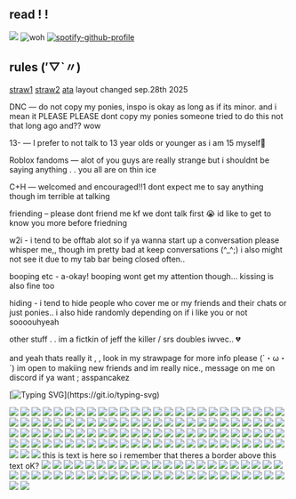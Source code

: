 ##   read ! !


![](https://64.media.tumblr.com/e77c81ec81f5b3c022553ea467f091d8/3f276edd9a282d13-2d/s2048x3072/8a7dadd9334e4a2a94494baf405f3952fc7ec334.jpg)
   ![woh](https://64.media.tumblr.com/e68776c49f85380087a40345bbbda1b2/5f15165799e74c86-30/s500x750/b865957b8d6dce4c8e1dacfb6d39fec63aed7846.pnj)                               [![spotify-github-profile](https://spotify-github-profile.kittinanx.com/api/view?uid=9zxx0pmsegu9seluh3kb8hgxg&cover_image=true&theme=default&show_offline=false&background_color=121212&interchange=false&bar_color=c56d1b&bar_color_cover=false)](https://github.com/kittinan/spotify-github-profile)
## rules (′▽`〃)
[straw1](https://resonance-cascade.straw.page)  [straw2](https://bloodstuff.straw.page) [ata](https://godheadsilo.atabook.org/)
layout changed sep.28th 2025
   
   DNC — do not copy my ponies, inspo is okay as long as if its minor. and i mean it PLEASE PLEASE dont copy my ponies someone tried to do this not that long ago and?? wow

13- — I prefer to not talk to 13 year olds or younger as i am 15 myself🥲

Roblox fandoms — alot of you guys are really strange but i shouldnt be saying anything . . you all are on thin ice

C+H — welcomed and encouraged!!1 dont expect me to say anything though im terrible at talking

friending – please dont friend me kf we dont talk first 😭 id like to get to know you more before friedning

w2i - i tend to be offtab alot so if ya wanna start up a conversation please whisper me,, though im pretty bad at keep conversations (^_^;) i also might not see it due to my tab bar being closed often..

booping etc - a-okay! booping wont get my attention though... kissing is also fine too

hiding - i tend to hide people who cover me or my friends and their chats or just ponies.. i also hide randomly depending on if i like you or not soooouhyeah 

other stuff . .
im a fictkin of jeff the killer / srs doubles iwvec..  💔

and yeah thats really it , , look in my strawpage for more info please (´・ω・`) im open to makiing new friends and im really nice., message on me on discord if ya want ; asspancakez 

[![Typing SVG](https://readme-typing-svg.demolab.com/?lines=look+down+there+...;+its+my+STAMPS!!)](https://git.io/typing-svg)

![](https://64.media.tumblr.com/19e97311350c5c1fdc95f566321a64eb/b6763e9c0bb4f89e-9b/s100x200/15c648dd8520a4ddb75f9a862a17d4f048e7ac59.gifv) ![](https://64.media.tumblr.com/e72e0355da08125c85d4dab9f9d35952/b6763e9c0bb4f89e-ab/s100x200/9d38a4557dd9903ceb2061d4435e2c745f8364e7.pnj) ![](https://64.media.tumblr.com/f67729b767871254471edfe8b4a02491/fa0f9ebc2e81ae1f-71/s250x400/757f8ef8cad343cc5512663c287090578e8daefb.pnj) ![](https://64.media.tumblr.com/eb013f5f825154ed02212bec4148e53c/8d6e503f3bdd6453-4c/s100x200/5d19085652995f6483b718d962267a9f7910094f.gifv) ![](https://64.media.tumblr.com/5633c8c9c35475a2d431ea50aa581b98/b6763e9c0bb4f89e-e5/s100x200/5f54ce33abf5660953fafef7b83b23fab74d4f3e.gifv) ![](https://64.media.tumblr.com/0d89b855e75d5004aeb8e3eadc8729fe/89acd915911ac983-83/s250x400/33d6ec683028c8771bd2a43e12370e87e7a4e267.pnj) ![](https://64.media.tumblr.com/799e119c2025ea9b59018f26a952b298/d20fac0986506f10-ac/s100x200/81f8dba7995ab87ab78398040ef3a7b2032c2a09.pnj) ![](https://64.media.tumblr.com/9f900bc16b6a2c901480acbe0bb4b75d/6a924f54b107777b-ba/s100x200/e361d65bda25aa7069781acd973e58b291054343.gifv) ![](https://64.media.tumblr.com/12993f6788fd96cb63d4ff14b50b0dc4/6a924f54b107777b-72/s100x200/4198b8351b9b4235083829de98e37a3c854c7b37.gifv) ![](https://64.media.tumblr.com/b98b47c925b6b77b34179f770bb32e11/577528e6321b868a-c5/s250x400/bcd32fa5b9c76b7204c4f1dad8f211264fa99668.pnj) ![](https://64.media.tumblr.com/e518fa52b2d2d95751ffa3095d9f6dac/56a4a6749f00fb6d-3b/s100x200/0d6cf0eee69a127f82bf786fb07be4b65775c68e.gifv) ![](https://64.media.tumblr.com/9de2f71ea25f1cd61b4291cb707ee285/56a4a6749f00fb6d-53/s100x200/dd270633b1570aed4004a968ff5391239fc7491a.pnj) ![](https://64.media.tumblr.com/47f20c819223a57ac78b850149efe1b7/bae77f3745404b8d-32/s250x400/c4ebf84475d8fcdf053928a31bcc3066e0ef255a.gifv) ![](https://64.media.tumblr.com/cf4d2f979eeb2f2f03eb0c12b3f7c5c4/bae77f3745404b8d-67/s250x400/6797e31e69991b09669efe8c0ba113618b8375f2.gifv) ![](https://64.media.tumblr.com/2c6d070e4938230b38d3b9b147fd3b0c/bae77f3745404b8d-49/s250x400/93c651d1f1c797eff46800c93a06f84b6435d561.gifv) ![](https://64.media.tumblr.com/2e279ee6612c26a56ca2469c226bb9db/280391ef11f3d718-38/s100x200/aa44304880d2c3d77470a09ef1c9aa046070f272.pnj) ![](https://64.media.tumblr.com/da3c9c1f8960fca5f598dc47cbec8fd9/37777c07c7c048ea-a8/s100x200/ff9f93a6ab00c5938ff1b4801b9433f53f0c4e67.gifv) ![](https://64.media.tumblr.com/1f30607fdd3c5409956502843a421b60/843b931af0c96714-b0/s100x200/3935927f153a094d61dfdd54d7f74d4d2720b568.gifv) ![](https://64.media.tumblr.com/66be78981d48a18392116c3fa952fca8/4563b7e1e7a264b5-ee/s100x200/9870bbc7b1e3f30f3fa2807e9b55dc9575b93bc0.gifv) ![](https://64.media.tumblr.com/365034bb19b1841eb7aa91ba7be3ef92/79d8b316934d24c3-97/s100x200/bb27f0557cfd699b30b2187e5ef77e52bc8d239b.pnj) ![](https://64.media.tumblr.com/b04c6252afbd977e21f842448848dd06/dd851ed67dd48774-6d/s100x200/398cafff0252e46dc62b6cfd2b03f792b9d1f562.gifv) ![](https://64.media.tumblr.com/ad845412f905a2a032a92a9b339dd94a/7f78cffc7fed9d15-0b/s100x200/f62cd109dd4a54110ca3a04aa2d60fe170dbc60b.gifv) ![](https://64.media.tumblr.com/decf7a496d07db705270ba3c26c472fc/7f78cffc7fed9d15-9d/s100x200/6eabfab23b000dbc1137d355e12dde8e18024d0d.gifv) ![](https://64.media.tumblr.com/f6b4fc8818461079b524fea70ec9f761/087f7b32db4aa7d3-ba/s100x200/732f4c10a596f93f0c7b2af6d5e7c589e4a2d65c.gifv) ![](https://64.media.tumblr.com/c6259e15bec02a4fc0de3bf032a81798/df98e480e86d2b82-ab/s100x200/a25a259f375cd5ad460f10dc0096e9b3ca1aeae7.pnj) ![](https://64.media.tumblr.com/20def6f0395884190de77d128e4b51fe/6eac0cbc1027da31-82/s100x200/aa4775365f1a330c74dba7bef296ed0049545005.pnj) ![](https://64.media.tumblr.com/2adf670038f13d7eaf00483a858682b3/75cc112f7b272e92-2a/s100x200/15da97f0f210894949f603c4e5133b6db6e8315c.pnj) ![](https://64.media.tumblr.com/350f1ef0a2606ea6c8210974e8135e34/3c7512c789785a26-99/s100x200/ee7b1fb477672683a8e87bcb7d81a7750a8414a0.pnj) ![](https://64.media.tumblr.com/38441dd588e4ced837c56e592b179792/3c7512c789785a26-8e/s100x200/2f57b5d29bc207d791581c095196c35f51116127.gifv) ![](https://64.media.tumblr.com/558da126d92e97a87c51ee1fcbd7d651/ff58a3af22f3bbb7-de/s100x200/e33c4309b6e5b7ec34a57b2895abb16cd514ec9e.pnj) ![](https://64.media.tumblr.com/dc26f751d293e04dfc9bbd43b5759564/01e05d31525e3eba-1e/s100x200/a907004bd7e609fea8f72b617ed93b6bd450e38e.jpg) ![](https://64.media.tumblr.com/15e119c0d599617dcc61adc376023066/01e05d31525e3eba-03/s100x200/0704e6859ccc2e8a26a47bf1b6cde292c52717dc.jpg) ![](https://64.media.tumblr.com/c509d7190afd1e5e06e8cd13be54cd42/01e05d31525e3eba-0e/s100x200/dd55678e3ce3b8290f3280928c7277fbd8d274b5.jpg) ![](https://64.media.tumblr.com/d4f949889426d3b9d58ad03cf811594b/562bc653002dd72e-8e/s250x400/ebd3085a77763065f5878c331b5627c1f6bdb187.gifv) ![](https://64.media.tumblr.com/3b96208a6dde8bfa398ce90d1f6f60c5/562bc653002dd72e-e9/s250x400/01921a2227ffe2d59f227efc55dea044c04c9e45.gifv) ![](https://64.media.tumblr.com/c2af32085fb05ac3c75f06fcc8ed23e5/2392e7c1f6f7c3e5-5f/s100x200/c3b91e124f5e8a8f6198e696769c1f56161341b6.pnj) ![](https://64.media.tumblr.com/6529a2b58fe2bcf46cc9540f4578b9be/ec8f693b87536b40-be/s100x200/01f041d353a78ad6d2d6b01e9e7b982d3e58c939.pnj) ![](https://64.media.tumblr.com/43a8df32ad36a5eba98f44f4763fdb58/ec8f693b87536b40-a2/s100x200/2eff3ed3c007fd7760288930f9f900362df5c960.pnj) ![](https://64.media.tumblr.com/b7d039eb2437b9f9a789783227b65098/b19cce71d4645222-56/s100x200/8954ebbc8c02309b14666a8ee773263ce3a9f5e0.pnj) ![](https://64.media.tumblr.com/0be0b7bad86c2e1ae03e929fcb705525/b19cce71d4645222-5f/s100x200/38775d3311301c3ec13dc96b398066e7e9853ace.pnj) ![](https://64.media.tumblr.com/db5123b0cef8a86da85f106364165aa5/b19cce71d4645222-b2/s100x200/97afbd148c7d60db66e2072cf4e7e929bbce5330.pnj) ![](https://64.media.tumblr.com/acf210f718c74e36c929a9da06d5c2d9/070c0179b2e69ac9-d5/s100x200/d3c98b82d7e547b91395abf66b0a4c444fa4d659.pnj) ![](https://64.media.tumblr.com/39eb57caf6156cf63747b25eeedb4dfd/070c0179b2e69ac9-a2/s100x200/0ed37f861dbc205212deb7288fa06b08c0f314a4.pnj) ![](https://64.media.tumblr.com/5b6a0ba05ddcc60fe5c3b405c9798690/99b03e9f0218f144-f2/s250x400/f69663f5d0c598a3c979a78787a48d18e9ffafe8.gifv) ![](https://64.media.tumblr.com/b2d491661cb1e9adc415b67da215bbd5/99b03e9f0218f144-b9/s250x400/f96bc2c6aa4b5abd056b859f66844ea010243624.gifv) ![](https://64.media.tumblr.com/29e5112e70f150e13d2de67c769549da/bfaaeb60d3ffc0b4-e1/s100x200/0a1b3b5a9ac4f758e4c6b9ea3fa99ab1080f66e8.pnj) ![](https://64.media.tumblr.com/6ed23ca6128564e49d37ec774b145984/6af461a3f6e93104-32/s100x200/0cb1f63ec6820c15e2d5617d6598fd88533b6db2.jpg) ![](https://64.media.tumblr.com/85e11c78dfa6f121dce4e597fe08e9bf/3347c16333dd2347-27/s100x200/c0cb46d7c29f76ceda20d7c94ead05665f7e3de9.gifv) ![](https://64.media.tumblr.com/d0744daa5eb2bb40b22b2cec4bb84a86/8c49db604b0f3002-12/s100x200/7937c0b6bc1f3ac79ac0f80b0ee95460d1627230.pnj) ![](https://64.media.tumblr.com/c67c70cdcab7bf9925ce28769feb5f24/8c49db604b0f3002-a4/s100x200/2e82471bab3f9d9a8b029c7b3e30cf4594fb5836.gifv) ![](https://64.media.tumblr.com/13cc094fe9b7c50e0c0a2ed66fc0acfd/68ac1049942f2da4-b7/s100x200/42940b1d470c828710404a43f0a8a236c06061f3.pnj) ![](https://64.media.tumblr.com/ef27b3d57c6dbfb976d43d470c4113e2/4563b7e1e7a264b5-fb/s100x200/4f7a7ce16fd8a68db36cb2e6f3eb696ec22f9554.gifv) ![](https://64.media.tumblr.com/a11cda724a2e67ba095e33af2d135a15/ec8923cd04bc0a16-02/s100x200/6f73444390a6f1f3becc1fa719064a8b53b16640.webp) ![](https://64.media.tumblr.com/ad730e56d076dc676f9bd90fbf16626c/ec8923cd04bc0a16-79/s100x200/2411fba3771eb6a531a48794da1a01c5636bfb1d.webp) ![](https://64.media.tumblr.com/942111ffd6d607d9f0cb5f723b673af9/3f276edd9a282d13-af/s100x200/f23c4942601a8457e9d7d0bcc5134cdd53ffa3f4.pnj) ![](https://64.media.tumblr.com/ffe9aa2a8509cdc4041bea613d206edd/898f845506626c62-94/s100x200/d0a642b1ae588931d28114d8d6f99e9d555ad5e5.gifv)  ![](https://64.media.tumblr.com/9f7aa7377efe3125cd1b656005fafed6/c269689ff15e8bee-a6/s100x200/6ab457b118e3c9a82d0cfada410bce1dfcb48e67.gifv)   ![](https://64.media.tumblr.com/4edba2d9d105f7afae27739cf85a54fc/8574ac30b86e31bd-8d/s250x400/f6f7a3634142430eb2a7c118a71999fad642a971.gifv) ![](https://64.media.tumblr.com/102cd6dc1b05d63b2a47989b35df6e0e/8574ac30b86e31bd-ba/s100x200/6b86d1b27cc13db3bd391b5f3ba099c5b6a4136f.gifv) ![](https://64.media.tumblr.com/90f75dece5d0c3b326f916685ecbca68/daa0fddf21ff9628-97/s100x200/46993d61968f87fea04340325024bcea15ca0b70.pnj) ![](https://64.media.tumblr.com/43dbe2f8c20352f9452c41bf45694b68/8c49db604b0f3002-f5/s100x200/5b48c00b9599cf998d1fe43798c9165f7e2bebc0.pnj) ![](https://64.media.tumblr.com/9643f80e224cecbca7e755010568c90a/6db96f7ecd419257-8a/s100x200/06604ba94377b484fc28acff056722fc2992e5c3.pnj) ![](https://64.media.tumblr.com/7f4a9d084ca06dc43fabb3b9e724d1e1/1172a51b22131685-2a/s100x200/bde3d651ba7a59231edb052bce9ce25563f2cc70.pnj) ![](https://64.media.tumblr.com/87c48fb4f1826079ed3c50bda96f11c0/fddcf9c041d8da0a-64/s100x200/a52a0995784a8cb439a098e9685ce167f5c88ea2.pnj) ![](https://64.media.tumblr.com/851a76e63524d361b629a6823e68fcfd/fddcf9c041d8da0a-c0/s100x200/7342361901e7bb245aabffead805104f5c70cd75.pnj) ![](https://64.media.tumblr.com/fd4792a5ec2f90d71481bf24c5958690/a0fb739b2be83835-6d/s100x200/f99fb2e7dc59cc75961b7027206da925cfa615c4.gifv) ![](https://64.media.tumblr.com/ad7402b24fa3810f24e0aea2137a0a57/24fff7eadc4ff7fa-9f/s100x200/77c05fc276a0eee923beb413d4d7741b64503ff7.pnj) ![](https://64.media.tumblr.com/c1b6ad632bfddc46f35348d52f337871/19860a33ea26d13c-01/s100x200/3af53f6b6b39af097dc3a4a7519106034471e367.pnj) ![](https://64.media.tumblr.com/ccd2a1ff6cd6ea4f12947ae35a3628f1/eb923cccbc6b47aa-8b/s100x200/d4172d7970c7b270e865d91823311428919367a7.pnj) ![](https://64.media.tumblr.com/02640696e71539ba85ef520145f2a48b/eb923cccbc6b47aa-be/s100x200/efb565f19fa06a4658895a5caf19edef089babed.pnj) ![](https://64.media.tumblr.com/87f2731538828e750da25144a2537d98/eb923cccbc6b47aa-4d/s100x200/658cfad7a1620dc81c0a5b781f99507cab028dfd.pnj) ![](https://64.media.tumblr.com/12e32b015dd7f50c16f2901405366f37/9cd07e945fcf6381-4c/s100x200/22f382d858f3c72dabb79fcf2719f29633dd9783.gifv) ![](https://64.media.tumblr.com/3460560faa91fac37289bb88d835482b/7ea3edcc97619d32-fe/s100x200/c538c77e5d5bba40d09aafbaefd78ee28c54493c.pnj) ![](https://64.media.tumblr.com/2d422920473364fad4f5723d0b3c49d6/7ea3edcc97619d32-15/s100x200/c208837b925d7e5370a34290f881f69385387fce.pnj) ![](https://64.media.tumblr.com/c9787df51671f8aa27207e7ffb167ad4/82001386e073b2d8-1c/s100x200/c7642f9a1f5cdfe3d4b4576fa20140eb4b424ce8.gifv) ![](https://64.media.tumblr.com/16b2e219ca95ad8174bfa1ae2acc77d8/6f95268870700232-64/s100x200/6e36c35af71132108a40c931496fcb0c1c0dcc32.gifv) ![](https://64.media.tumblr.com/d7708645e28e3b8d4d766877418f279d/9aa7315cc699b6c7-f1/s100x200/1389f59cc0f906cb7d651a57a05d7e943c645bde.gifv) ![](https://64.media.tumblr.com/51b10da28011366b3d497894bd68280d/9aa7315cc699b6c7-3b/s100x200/0d4d8c28fa5e2e30b394f84b745ee4e776de146c.gifv) ![](https://64.media.tumblr.com/ea0df76d9bfbfffc851e88acb748fdac/0c05531200d1063b-9e/s100x200/1080a12afa3365de371feb4d74d8315365f4f303.pnj) ![](https://64.media.tumblr.com/f0e21ac554a528afda1520a8f0276025/79d8b316934d24c3-14/s100x200/b1ee7ef79215e8a5a3a90c35c441c1e1f40ef669.gifv) ![](https://64.media.tumblr.com/1820503591ad9f74682c0675906759a0/249310a46ad07747-61/s100x200/767537754370967286ed13382dcc9ed70778d990.pnj) ![](https://64.media.tumblr.com/422bdef0f254732679d424ca79f95f24/593fcf905b8c6c14-c4/s100x200/65818401f03f1728f8aabb1bf6c95b0f882dc23c.gifv) ![](https://64.media.tumblr.com/c6306c9db61e23b2fbd9a04fb191c91e/593fcf905b8c6c14-9f/s100x200/ce62e0c0f2f655facd92de396a1da108d9fa4b2c.jpg) ![](https://64.media.tumblr.com/56fae6287d546cc0a57c634101944791/593fcf905b8c6c14-22/s100x200/63b86ad47a94e2fcf51e27883550e765feb7b05c.gifv) ![](https://64.media.tumblr.com/9cd1e0885977672646384b75a4ccf3a4/99f192dd12e76ad0-62/s100x200/8d0405205e2a6cf3e7663831537219532c5bd6ea.gifv) ![](https://64.media.tumblr.com/96875b1b65930e9fb860472fbf70b6f8/afdaa6c17a1e4cd7-35/s100x200/7185c5d1c76f258f73a40fda25881fcfd26f9593.gifv) ![](https://64.media.tumblr.com/e96f584410de16fe5ce70b1c7b25cabc/afdaa6c17a1e4cd7-1e/s100x200/ddaacabd2c96a778a3f458f578392c7956b90c68.pnj) ![](https://64.media.tumblr.com/c8c7c5b7caee57972cbc4e30736a516a/ce611dae4d2c2397-58/s100x200/0c3420def9cbd813bddb177435b5bdc86617122b.gifv) ![](https://64.media.tumblr.com/9f9dfe5ef4607b91f097b4b17af45234/ce611dae4d2c2397-46/s100x200/417bcd9b7abfece8ee3a04c8efe440adacc2a776.pnj) ![](https://64.media.tumblr.com/de7e59133314280fa932ef8f19786e0d/ce611dae4d2c2397-1c/s100x200/07043a7f858c6990a718cd001b46597b74955304.gifv) ![](https://64.media.tumblr.com/4f84014669e82f45a0cb1064c2006e40/4638d152ba67b5d9-d6/s100x200/da78a3367c92a7a0a1032869049d5073d2435c3e.gifv) ![](https://64.media.tumblr.com/49db90d270572187fb4616d486e49f55/9643d7ca7ba0c7c4-78/s100x200/8b411a95d63fa0f794215acd4d65798238a0ec19.pnj) ![](https://64.media.tumblr.com/a2ae6acb1c0d8acdc30952f96177d86c/9643d7ca7ba0c7c4-0e/s100x200/de5019e4252de644c03f96291f3d6cf426fa3dec.pnj) ![](https://64.media.tumblr.com/46359c02a656ac67dab7d4603b914919/9643d7ca7ba0c7c4-99/s100x200/569759146c9528d2c723d4ba722828c9aba84279.gifv) ![](https://64.media.tumblr.com/69007b24e4b6d4d38f0232897458d2de/53f61215327136e5-7c/s100x200/80504f17fcfd595a6105aa0c999c6c4d26b92b4d.pnj)  ![](https://64.media.tumblr.com/6e68e270728a2cc7c16765c32f750361/53f61215327136e5-bd/s100x200/6d7490fb809c99a06357ced6ae6f3452a14d1e11.pnj)  ![](https://64.media.tumblr.com/c3dbdd015ded7685ad051a19d80f08f0/72f68783cdc5f990-87/s100x200/4d2b119fa49f05e9093882c2658d20e70997a56e.gifv) ![](https://64.media.tumblr.com/0a71fd8da8e255a1d477188f8b778722/08eb5d7ebc8b8427-b4/s100x200/1af3e89d7bf782d591606d606659e05f181698df.pnj) ![](https://64.media.tumblr.com/6d0e5ef38f503154c4cc1d17f00ff323/08eb5d7ebc8b8427-a1/s100x200/bda1261a6de1dee56a621a0be87a893a2e0e43a7.jpg)  ![](https://64.media.tumblr.com/525f9868ab670fb4c1d70646535cda8d/86408c0474108007-55/s100x200/aa3c9a43c22c1d6a7ee43ce5b4fec721dc155fe1.gifv) ![](https://64.media.tumblr.com/0085b38d76e447b413eecd7ea4aa8290/86408c0474108007-a7/s100x200/5960632c0e1ee3154771ee65118cf8407de8fcc2.pnj)   ![](https://64.media.tumblr.com/3fdf645e1cd2e6fb9623e85bbb3d2914/4543c6a1616d17a4-14/s100x200/24cf9f95979a44e1aaa7c0af4eed278b2bf2446d.jpg)                                                                                                                                                                                                  ![](https://64.media.tumblr.com/e77c81ec81f5b3c022553ea467f091d8/3f276edd9a282d13-2d/s2048x3072/8a7dadd9334e4a2a94494baf405f3952fc7ec334.jpg)
 this is text is here so i remember that theres a border above this text oK? ![](https://64.media.tumblr.com/34ec925de8b659e4baecb53bb6476e4d/4563b7e1e7a264b5-5e/s250x400/3918f24a86550820d6c75a2649ce6eec02382293.gifv) ![](https://64.media.tumblr.com/a3dfebfdb0b3385181764690326087eb/4563b7e1e7a264b5-4d/s250x400/989d5571e36e3bcad110cc52667b19bc1d17682d.gifv) ![](https://64.media.tumblr.com/0a45cf7f4542f410cc8eb88632ff19d1/5732e589548c1c67-13/s250x400/af1720b5b4b744b5c422d1a88acad577cca56b36.gifv) ![](https://64.media.tumblr.com/7d9ae8faad76e48f68dfbbd32ee910de/5732e589548c1c67-34/s250x400/d13bf029d3e13be8cdb1c4839c8e0180c6cf1912.gifv) ![](https://64.media.tumblr.com/a3b90309eb773be47b6375c97d90b2ca/cae12fa3e15bd262-21/s250x400/7c7b8f2541622ba921539fbe16c65e3cee42c941.gifv) ![](https://64.media.tumblr.com/c8215ecb96efcfbe2a0476143745c583/b18aff3ce9323114-33/s250x400/e7ff04c259a04e32c4a92aeca9f9b60ff5d20819.gifv) ![](https://64.media.tumblr.com/b798d8750887082d9e95cbb078ab4626/6eac0cbc1027da31-8b/s250x400/90defaa865e48391b6c2fa125e67d49823117221.gifv) ![](https://64.media.tumblr.com/a319330ee6ef52157603217602c5b09f/e69ada103ddfcdc2-a8/s250x400/11b2188bf958f392ad7fe03c1aa251fee9ac0913.gifv) ![](https://64.media.tumblr.com/c6ef74a02d80e01db85641211fd24c2f/232c137d8eadfebc-11/s250x400/93b9226f59cf6bc9239398923e02a80092648b4b.webp) ![](https://64.media.tumblr.com/c2df9cbf9a57ce98fb2cf65fdccfdeaf/bfaaeb60d3ffc0b4-85/s250x400/046438a9182bf7fd2c584c8cea1ab232c97f43d1.gifv) ![](https://64.media.tumblr.com/4ad6885e96c2bc10a9c2cff7ef73b69d/bfaaeb60d3ffc0b4-eb/s250x400/dd72c06dc76bb6cc0ec754e1757acb943b9ce3c8.gifv) ![](https://64.media.tumblr.com/e8412b6f59f30915aa0b53180eedb00d/68ac1049942f2da4-3e/s250x400/8b47755d6f31b8f7806f7914453fe0dff6f19db3.gifv) ![](https://64.media.tumblr.com/afa8a317d72270591610b1a7ff2873a6/712e794bff568974-24/s250x400/602b6840cfce9fb8a06db23319a92bf842f54375.gifv) ![](https://64.media.tumblr.com/fb3387b785f421a4b45795c6fcf9b1e6/712e794bff568974-3c/s250x400/e1addb0d0c8f154445c7b9dc75f46f8eb7993233.webp) ![](https://64.media.tumblr.com/9dedec69a1e2155da245426364ad3cc9/e6425a19f59517be-49/s250x400/1ac20d0c2ebae5b4bcb539c7f748a965bcd5d428.gifv) ![](https://64.media.tumblr.com/1da9211021bd45bbb4b1cd131bb4bf43/e82a9758aa9a0ad9-7f/s250x400/bdd84c3549812733c39440682d1a1c359f8d56df.gifv) ![](https://64.media.tumblr.com/4cbd592a65b858f4536bb3e0eaff681e/a12f29e441283a05-4c/s250x400/c069fa0e0f2e1a4d1a6ea87f0be8df44162ce84a.gifv) ![](https://64.media.tumblr.com/3487ce10f32683c146108c52d1fee75c/a12f29e441283a05-be/s250x400/6c346eb5eca3b172ba29b28687d0425d73f5f5ea.gifv) ![](https://64.media.tumblr.com/21098ca980710bbfa7614ea8b3ea6d10/a12f29e441283a05-8f/s250x400/f2780d2b18167d516f3c83ee0bf8c03cdbe04430.gifv) ![](https://64.media.tumblr.com/eb5584bfd88bda5e80da7a7ec814eca1/6c0f91c1af4ee0a2-38/s250x400/06975540ee53526281ff8778cc6393a30fac4af2.gifv)  ![](https://64.media.tumblr.com/a4e1f92fcfdc89dd482b3f57ac251bd3/cae7cabe6833fef0-8d/s250x400/834dc11f36b00049111e94a8ed14e215cf2d1a19.gifv) ![](https://64.media.tumblr.com/8dda5ba72621fc2fa366c999471a54fb/45b4d6d739d73f11-b5/s250x400/fa6185e9c08bed4b6d44201664be8f0b71d554db.gifv) ![](https://64.media.tumblr.com/1a740b1f7b1db639ee768f7b24cba6e2/4b6f6e0b37075699-c2/s250x400/1b674dfb5e9e05a56847543942b43c3a4e08b25a.gifv) ![](https://64.media.tumblr.com/1d4dfaf33af5242b169439b90f6f469d/4b6f6e0b37075699-c1/s250x400/f20449f52069ece02024694a25cb4f359e39fbd6.webp) ![](https://64.media.tumblr.com/7e340453b8ac12402fac802f0813ae04/244fdab6b045e016-4c/s250x400/d2c8988bef533f8c8de5b8e8c4c11b37d7f039f9.gifv) ![](https://64.media.tumblr.com/157ae7be87a30d40949149b83fb93382/b4c26481535d94dd-d0/s250x400/e1f9dc2c91bee7f08ef87692cf34babacdfa517b.gifv) ![](https://64.media.tumblr.com/02aafb8de5336865a1c6627c78eb3795/72e2590fb9e2f26c-37/s250x400/c49ae6229e7e68680543723f1b1fc1fca0e79ebc.gifv) ![](https://64.media.tumblr.com/c1d5d75878af7cf8028aabc6b379ebbf/e24aea302e062a10-fc/s250x400/b7a1bab0dd62f7bddc77a0f1364191b784cc4300.gifv) ![](https://64.media.tumblr.com/23c69731d5769b81ed99c4fcbe6edf05/1fb39223b20e4f22-e0/s250x400/975eec34e7eb5debe93f922b3947efbd98e5410e.gifv) ![](https://64.media.tumblr.com/76bf9ee355350e020571bdf1a8225974/f9a3fffead4ca012-de/s250x400/7e8680b6d5b786f2065736b7af21df778d4c5485.gifv) ![](https://64.media.tumblr.com/0755c4c57804cbcfcbdb97e1e4e1a0ef/f9a3fffead4ca012-6b/s250x400/93e7cc8a337b6c447ca7e9e1cc0deaf8fa1c8d12.webp) ![](https://64.media.tumblr.com/6d12a2374206fe6e8fde0798e3e32894/db7f482dfcc9276f-6d/s250x400/ba22b86623f7fedb8b6ef3887fde5cff3c42268f.gifv) ![](https://64.media.tumblr.com/3022a33282b06f455f178255a1923fe4/e012d379152cf979-8c/s250x400/f8a857e9219db0df0b99d48d52e2e0221d274a08.gifv) ![](https://64.media.tumblr.com/857f7521e62d9fea1ad5f6e2011c71e1/e012d379152cf979-cc/s250x400/6f5b6edde547407720ee72045f83331b969315d7.gifv) ![](https://64.media.tumblr.com/342e7cd4f2c2075fd0d7467bdc0001b5/e012d379152cf979-4a/s250x400/dd9a8c393f85b746f33877bc1a5291fb5753e417.gifv)  ![](https://64.media.tumblr.com/553b41cb2096a9a8370ad60fccf81175/593fcf905b8c6c14-1d/s250x400/a37425eaefae19d5a8f75e8694d64792d6a57155.gifv) ![](https://64.media.tumblr.com/3d7238937c1acc210f84d890a8d0b6df/593fcf905b8c6c14-7b/s250x400/392fd2eef263daa253377172f783ae10e25268bf.gifv) ![](https://64.media.tumblr.com/e131710ff5b9fa521c986143915716f4/99f192dd12e76ad0-db/s250x400/adef7006eef8dfd9b619b9ce43057b198c700071.gifv) ![](https://64.media.tumblr.com/b0fb8b74d1becc59ff4a36b9539429d4/99f192dd12e76ad0-9b/s250x400/71b78056b512a2e5028a4b63716e62316b9c5a63.gifv) ![](https://64.media.tumblr.com/f7d4f299098b00c3b8e91563d602fa51/afdaa6c17a1e4cd7-87/s250x400/7fabed0b656b2a5f073566a6f281dcf13df712bf.gifv) ![](https://64.media.tumblr.com/6aa8e440d038c804c67f70102fdf872c/3cfe32bbae6b4692-e2/s250x400/51a94dc51088e5fbc2cda12ba7362b114e0546ac.gifv) ![](https://64.media.tumblr.com/3853301a1c5be9050b572317486c8557/4638d152ba67b5d9-ba/s250x400/ec1ba898243e7398088567943a8200286544d13d.gifv) ![](https://64.media.tumblr.com/98f6790a2a4953eab0fc3db2fea710c2/4638d152ba67b5d9-47/s250x400/d10d18fcf04d4f19b1cda385de7003f32c2426dd.gifv) ![](https://64.media.tumblr.com/1fcb2dd47e350ce4d6d72ef60abbee21/9643d7ca7ba0c7c4-b8/s250x400/bf04ecf87a93f84fb2ad5de2b097c682417eaf30.gifv) ![](https://64.media.tumblr.com/e2e2dc4bd724932836b5a147d4a89af8/53f61215327136e5-01/s250x400/dc4b4a6a3da700ce4df22d4400fd0d5270dda553.gifv) ![](https://64.media.tumblr.com/2b793fafe8f3976fffec0fad5c2c3f82/72f68783cdc5f990-30/s250x400/a39017a7da334b4d41c7d768e1a51ff0202616be.gifv) ![](https://64.media.tumblr.com/88aefb7acaeda251b122463531852eb5/4809dea13c8d99e3-ec/s250x400/dbac859ca9297450fbb22bd9740db3ff74a3101e.webp)
![](https://64.media.tumblr.com/e77c81ec81f5b3c022553ea467f091d8/3f276edd9a282d13-2d/s2048x3072/8a7dadd9334e4a2a94494baf405f3952fc7ec334.jpg) ![](https://64.media.tumblr.com/86603608c54b67bb79f47462b262d5e2/b8bc0bdaa278ce26-b7/s250x400/acf2a8400fc0cb437e970eccf5c921bb990c1572.gifv)
